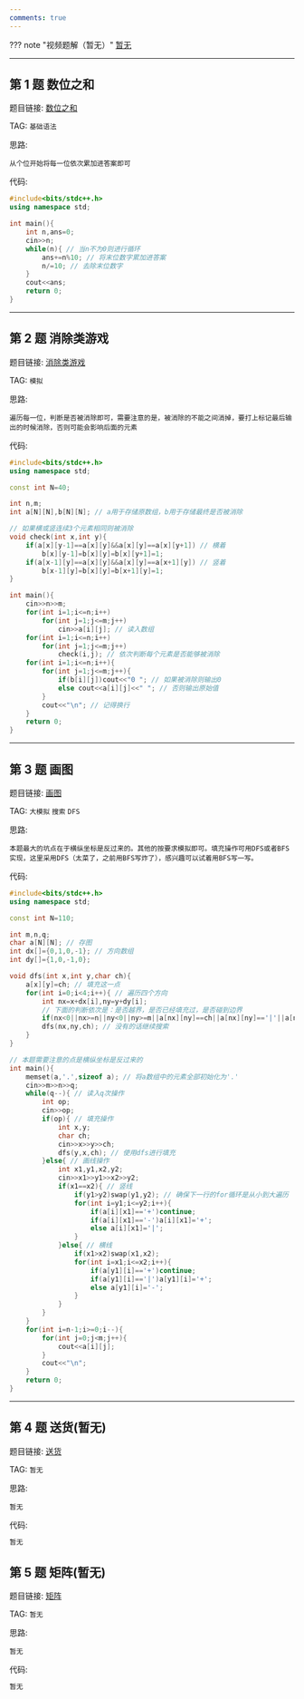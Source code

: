 ```yaml
---
comments: true
---
```


??? note "视频题解（暂无）"
    [暂无]()

---

## 第 1 题 数位之和

题目链接: [数位之和](http://118.190.20.162/view.page?gpid=T37)

TAG: `基础语法`

思路:

`从个位开始将每一位依次累加进答案即可`

代码:

```cpp linenums="1"
#include<bits/stdc++.h>
using namespace std;

int main(){
    int n,ans=0;
    cin>>n;
    while(n){ // 当n不为0则进行循环
        ans+=n%10; // 将末位数字累加进答案
        n/=10; // 去除末位数字
    }
    cout<<ans;
    return 0;
}
```

---

## 第 2 题 消除类游戏

题目链接: [消除类游戏](http://118.190.20.162/view.page?gpid=T36)

TAG: `模拟`

思路:

`遍历每一位，判断是否被消除即可，需要注意的是，被消除的不能之间消掉，要打上标记最后输出的时候消除，否则可能会影响后面的元素`

代码:

```cpp linenums="1"
#include<bits/stdc++.h>
using namespace std;

const int N=40;

int n,m;
int a[N][N],b[N][N]; // a用于存储原数组，b用于存储最终是否被消除

// 如果横或竖连续3个元素相同则被消除
void check(int x,int y){
    if(a[x][y-1]==a[x][y]&&a[x][y]==a[x][y+1]) // 横着
        b[x][y-1]=b[x][y]=b[x][y+1]=1;
    if(a[x-1][y]==a[x][y]&&a[x][y]==a[x+1][y]) // 竖着
        b[x-1][y]=b[x][y]=b[x+1][y]=1;
}

int main(){
    cin>>n>>m;
    for(int i=1;i<=n;i++)
        for(int j=1;j<=m;j++)
            cin>>a[i][j]; // 读入数组
    for(int i=1;i<=n;i++)
        for(int j=1;j<=m;j++)
            check(i,j); // 依次判断每个元素是否能够被消除
    for(int i=1;i<=n;i++){
        for(int j=1;j<=m;j++){
            if(b[i][j])cout<<"0 "; // 如果被消除则输出0
            else cout<<a[i][j]<<" "; // 否则输出原始值
        }
        cout<<"\n"; // 记得换行
    }
    return 0;
}
```

---

## 第 3 题 画图

题目链接: [画图](http://118.190.20.162/view.page?gpid=T35)

TAG: `大模拟` `搜索` `DFS`

思路:

`本题最大的坑点在于横纵坐标是反过来的。其他的按要求模拟即可。填充操作可用DFS或者BFS实现，这里采用DFS（太菜了，之前用BFS写炸了），感兴趣可以试着用BFS写一写。`

代码:

```cpp linenums="1"
#include<bits/stdc++.h>
using namespace std;

const int N=110;

int m,n,q;
char a[N][N]; // 存图
int dx[]={0,1,0,-1}; // 方向数组
int dy[]={1,0,-1,0};

void dfs(int x,int y,char ch){
    a[x][y]=ch; // 填充这一点
    for(int i=0;i<4;i++){ // 遍历四个方向
        int nx=x+dx[i],ny=y+dy[i];
        // 下面的判断依次是：是否越界，是否已经填充过，是否碰到边界
        if(nx<0||nx>=n||ny<0||ny>=m||a[nx][ny]==ch||a[nx][ny]=='|'||a[nx][ny]=='-'||a[nx][ny]=='+')continue;
        dfs(nx,ny,ch); // 没有的话继续搜索
    }
}

// 本题需要注意的点是横纵坐标是反过来的
int main(){
    memset(a,'.',sizeof a); // 将a数组中的元素全部初始化为'.'
    cin>>m>>n>>q;
    while(q--){ // 读入q次操作
        int op;
        cin>>op;
        if(op){ // 填充操作
            int x,y;
            char ch;
            cin>>x>>y>>ch;
            dfs(y,x,ch); // 使用dfs进行填充
        }else{ // 画线操作
            int x1,y1,x2,y2;
            cin>>x1>>y1>>x2>>y2;
            if(x1==x2){ // 竖线
                if(y1>y2)swap(y1,y2); // 确保下一行的for循环是从小到大遍历
                for(int i=y1;i<=y2;i++){
                    if(a[i][x1]=='+')continue;
                    if(a[i][x1]=='-')a[i][x1]='+';
                    else a[i][x1]='|';
                }
            }else{ // 横线
                if(x1>x2)swap(x1,x2);
                for(int i=x1;i<=x2;i++){
                    if(a[y1][i]=='+')continue;
                    if(a[y1][i]=='|')a[y1][i]='+';
                    else a[y1][i]='-';
                }
            }
        }
    }
    for(int i=n-1;i>=0;i--){
        for(int j=0;j<m;j++){
            cout<<a[i][j];
        }
        cout<<"\n";
    }
    return 0;
}
```

---

## 第 4 题 送货(暂无)

题目链接: [送货](http://118.190.20.162/view.page?gpid=T34)

TAG: `暂无`

思路:

`暂无`

代码:

```cpp linenums="1"
暂无
```

## 第 5 题 矩阵(暂无)

题目链接: [矩阵](http://118.190.20.162/view.page?gpid=T33)

TAG: `暂无`

思路:

`暂无`

代码:

```cpp linenums="1"
暂无
```
